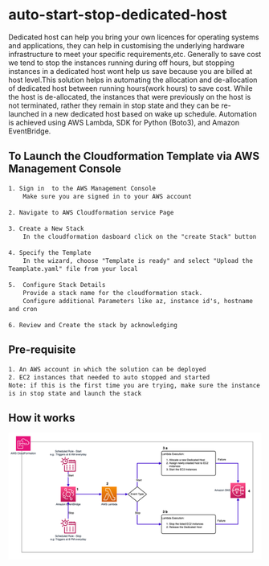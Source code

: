 # auto-start-stop-dedicated-host
Dedicated host can help you bring your own licences for operating systems and applications, they can help in customising the underlying hardware infrastructure to meet your specific requirements,etc. Generally to save cost we tend to stop the instances running during off hours, but stopping instances in a dedicated host wont help us save because you are billed at host level.This solution helps in automating the allocation and de-allocation of dedicated host between running hours(work hours) to save cost. While the host is de-allocated, the instances that were previously on the host is not terminated, rather they remain in stop state and they can be re-launched in a new dedicated host based on wake up schedule.
Automation is achieved using AWS Lambda, SDK for Python (Boto3), and Amazon EventBridge. 


## To Launch the Cloudformation Template via AWS Management Console 

    1. Sign in  to the AWS Management Console
        Make sure you are signed in to your AWS account

    2. Navigate to AWS Cloudformation service Page

    3. Create a New Stack
        In the cloudformation dasboard click on the "create Stack" button 

    4. Specify the Template
        In the wizard, choose "Template is ready" and select "Upload the Teamplate.yaml" file from your local

    5.  Configure Stack Details
        Provide a stack name for the cloudformation stack.
        Configure additional Parameters like az, instance id's, hostname and cron 

    6. Review and Create the stack by acknowledging

## Pre-requisite

    1. An AWS account in which the solution can be deployed
    2. EC2 instances that needed to auto stopped and started
    Note: if this is the first time you are trying, make sure the instance is in stop state and launch the stack

## How it works 
    
![](SolutionDiagram.png)  

    

